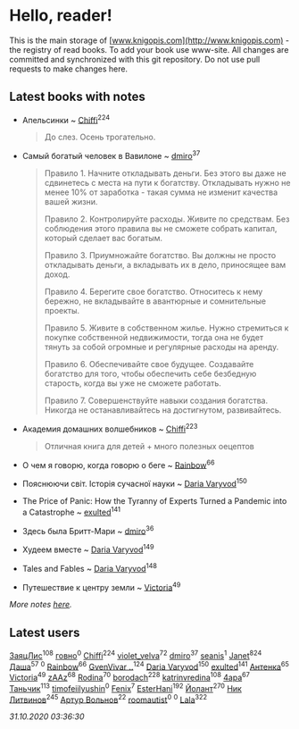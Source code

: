 # Hello, reader!
This is the main storage of [www.knigopis.com](http://www.knigopis.com) - the registry of read books.
To add your book use www-site. All changes are committed and synchronized with this git repository.
Do not use pull requests to make changes here.


## Latest books with notes
* Апельсинки ~ [Chiffi](users/105/105831994080785626680-google)<sup>224</sup>
    > До слез. Осень трогательно.

* Самый богатый человек в Вавилоне ~ [dmiro](users/571/5714115-vkontakte)<sup>37</sup>
    > Правило 1. Начните откладывать деньги. Без этого вы даже не сдвинетесь с места на пути к богатству. Откладывать нужно не менее 10% от заработка - такая сумма не изменит качества вашей жизни.
    > 
    > Правило 2. Контролируйте расходы. Живите по средствам. Без соблюдения этого правила вы не сможете собрать капитал, который сделает вас богатым.
    > 
    > Правило 3. Приумножайте богатство. Вы должны не просто откладывать деньги, а вкладывать их в дело, приносящее вам доход.
    > 
    > Правило 4. Берегите свое богатство. Относитесь к нему бережно, не вкладывайте в авантюрные и сомнительные проекты.
    > 
    > Правило 5. Живите в собственном жилье. Нужно стремиться к покупке собственной недвижимости, тогда она не будет тянуть за собой огромные и регулярные расходы на аренду.
    > 
    > Правило 6. Обеспечивайте свое будущее. Создавайте богатство для того, чтобы обеспечить себе безбедную старость, когда вы уже не сможете работать.
    > 
    > Правило 7. Совершенствуйте навыки создания богатства. Никогда не останавливайтесь на достигнутом, развивайтесь.

* Академия домашних волшебников ~ [Chiffi](users/105/105831994080785626680-google)<sup>223</sup>
    > Отличная книга для детей + много полезных оецептов

* О чем я говорю, когда говорю о беге ~ [Rainbow](users/109/109787328219839805802-google)<sup>66</sup>

* Пояснюючи світ. Історія сучасної науки ~ [Daria Varyvod](users/829/829893410524253-facebook)<sup>150</sup>

* The Price of Panic: How the Tyranny of Experts Turned a Pandemic into a Catastrophe ~ [exulted](users/100/100599204551896265722-google)<sup>141</sup>

* Здесь была Бритт-Мари ~ [dmiro](users/571/5714115-vkontakte)<sup>36</sup>

* Худеем вместе ~ [Daria Varyvod](users/829/829893410524253-facebook)<sup>149</sup>

* Tales and Fables ~ [Daria Varyvod](users/829/829893410524253-facebook)<sup>148</sup>

* Путешествие к центру земли ~ [Victoria](users/113/113794223924688167852-google)<sup>49</sup>


_More notes [here](latest_books_with_notes.md)._


## Latest users
[ЗаяцЛис](users/112/112388384595246311466-google)<sup>108</sup> 
[говно](users/124/1241017526268068-facebook)<sup>0</sup> 
[Chiffi](users/105/105831994080785626680-google)<sup>224</sup> 
[violet_velva](users/116/116961712580551399099-google)<sup>72</sup> 
[dmiro](users/571/5714115-vkontakte)<sup>37</sup> 
[seanis](users/497/4974864-yandex)<sup>1</sup> 
[Janet](users/108/108113656204404967440-google)<sup>824</sup> 
[Даша](users/334/334696193054530347-mailru)<sup>57</sup> 
[](users/115/115761960622353006025-google)<sup>0</sup> 
[Rainbow](users/109/109787328219839805802-google)<sup>66</sup> 
[GvenVivar ..](users/158/158266434925901-facebook)<sup>124</sup> 
[Daria Varyvod](users/829/829893410524253-facebook)<sup>150</sup> 
[exulted](users/100/100599204551896265722-google)<sup>141</sup> 
[Антенка](users/118/118158645037334943900-google)<sup>65</sup> 
[Victoria](users/113/113794223924688167852-google)<sup>49</sup> 
[zAAz](users/202/202248233-vkontakte)<sup>68</sup> 
[Rodina](users/116/116257964632073652332-google)<sup>70</sup> 
[borodach](users/157/15706320-vkontakte)<sup>228</sup> 
[katrinvredina](users/233/2336755-vkontakte)<sup>108</sup> 
[4apa](users/117/117392596378069249667-google)<sup>67</sup> 
[Таньчик](users/209/2096581563762610-facebook)<sup>113</sup> 
[timofeiilyushin](users/350/350168034-vkontakte)<sup>0</sup> 
[Fenix](users/111/111367585493471720963-google)<sup>7</sup> 
[EsterHani](users/305/30558181-vkontakte)<sup>192</sup> 
[Йолант](users/104/104690883692185089260-google)<sup>270</sup> 
[Ник Литвинов](users/241/241974816-vkontakte)<sup>245</sup> 
[Артур Вольнов](users/225/225880893-vkontakte)<sup>22</sup> 
[roomautist](users/231/231667059-vkontakte)<sup>0</sup> 
[](users/251/251583481-vkontakte)<sup>0</sup> 
[Lala](users/761/76187635-vkontakte)<sup>322</sup> 


_31.10.2020 03:36:30_
